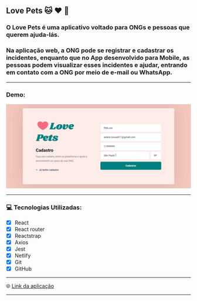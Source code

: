 ## Love Pets :cat: :heart: :dog:

### O Love Pets é uma aplicativo voltado para ONGs e pessoas que querem ajuda-lás. 

### Na aplicação web, a ONG pode se registrar e cadastrar os incidentes, enquanto que no App desenvolvido para Mobile, as pessoas podem visualizar esses incidentes  e ajudar, entrando em contato com a ONG por meio de e-mail ou WhatsApp.

****

### Demo:

![demo](./src/assets/demo.gif)


****

### :computer: Tecnologias Utilizadas:
 
- [x] React 
- [x] React router
- [x] Reactstrap
- [x] Axios
- [x] Jest
- [x] Netlify
- [x] Git
- [x] GitHub

****

:globe_with_meridians: [Link da aplicação](https://lovepets.netlify.app/)

****
